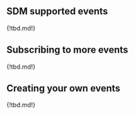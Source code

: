 
## SDM supported events

{!tbd.md!}

<!-- when populated, link in team.md -->

## Subscribing to more events

{!tbd.md!}

## Creating your own events

{!tbd.md!}